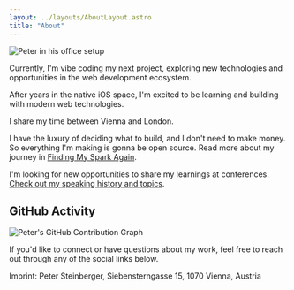 ```yaml
---
layout: ../layouts/AboutLayout.astro
title: "About"
---
```


<div class="flex flex-col md:flex-row gap-8 items-start">
  <div class="w-full md:w-auto md:flex-shrink-0 md:max-w-[400px]">
    <img src="/peter-office.jpg" alt="Peter in his office setup" class="w-full h-auto rounded-lg" />
  </div>
  <div class="flex-1 min-w-0">
    <p>Currently, I'm vibe coding my next project, exploring new technologies and opportunities in the web development ecosystem.</p>
    <p>After years in the native iOS space, I'm excited to be learning and building with modern web technologies.</p>
    <p>I share my time between Vienna and London.</p>
    <p>I have the luxury of deciding what to build, and I don't need to make money. So everything I'm making is gonna be open source. Read more about my journey in <a href="/posts/2025/finding-my-spark-again/">Finding My Spark Again</a>.</p>
  </div>
</div>

I'm looking for new opportunities to share my learnings at conferences. [Check out my speaking history and topics](https://github.com/steipete/speaking).

## GitHub Activity

<div class="bg-secondary p-6 rounded-lg">
  <img 
    src="https://ghchart.rshah.org/steipete" 
    alt="Peter's GitHub Contribution Graph" 
    class="w-full"
    style="max-width: 100%; height: auto;"
    loading="lazy"
  />
</div>

If you'd like to connect or have questions about my work, feel free to reach out through any of the social links below.

<p class="text-sm text-gray-500 mt-8">Imprint: Peter Steinberger, Siebensterngasse 15, 1070 Vienna, Austria</p>
